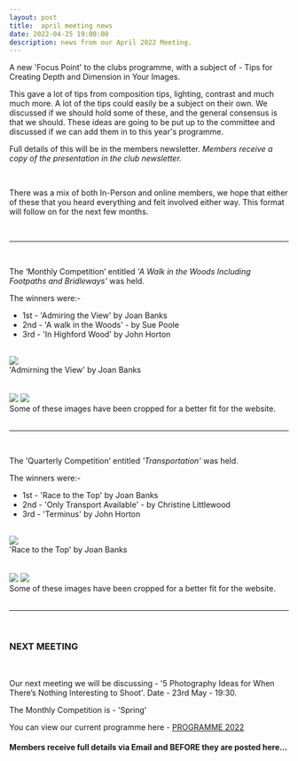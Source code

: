 ```yaml
---
layout: post
title:  april meeting news
date: 2022-04-25 19:00:00
description: news from our April 2022 Meeting.
---
```


A new 'Focus Point' to the clubs programme, with a subject of - Tips for Creating Depth and Dimension in Your Images.

This gave a lot of tips from composition tips, lighting, contrast and much much more. A lot of the tips could easily be a subject on their own. We discussed if we should hold some of these, and the general consensus is that we should. These ideas are going to be put up to the committee and discussed if we can add them in to this year's programme.

Full details of this will be in the members newsletter.
*Members receive a copy of the presentation in the club newsletter.*

<br>

There was a mix of both In-Person and online members, we hope that either of these that you heard everything and felt involved either way. This format will follow on for the next few months.

<br>

<hr>

<br>

The ‘Monthly Competition’ entitled *'A Walk in the Woods Including Footpaths and Bridleways'* was held.

The winners were:-

<ul>
	<li>1st - &#39;Admiring the View&#39; by Joan Banks</li>
	<li>2nd - &#39;A walk in the Woods&#39; - by Sue Poole</li>
	<li>3rd - &#39;In Highford Wood&#39; by John Horton</li>
</ul>

<br>

<div class="img_row">
	<img class="col three" src="{{ site.baseurl }}/assets/img/AprilMonthly22/01 - Admiring the view.jpg">
</div>
<div class="col three caption">
	&#39;Admirning the View&#39; by Joan Banks
</div>

<br>
<br>

<div class="img_row">
	<img class="col two" src="{{ site.baseurl }}/assets/img/AprilMonthly22/13 - A walk in the woods.jpg">
	<img class="col one" src="{{ site.baseurl }}/assets/img/AprilMonthly22/10 - In Higford Woods.jpg">
</div>
<!-- <div class="img_row_sm">
	<img class="col three" src="{{ site.baseurl }}/assets/img/May21_Monthly/16 - Tree Lines.jpg">
</div> -->

<div class="col three caption">
	Some of these images have been cropped for a better fit for the website.
</div>

<br>

<hr>

<br>

The 'Quarterly Competition’ entitled *'Transportation'* was held.

The winners were:-

<ul>
	<li>1st - &#39;Race to the Top&#39; by Joan Banks</li>
	<li>2nd - &#39;Only Transport Available&#39; - by Christine Littlewood</li>
	<li>3rd - &#39;Terminus&#39; by John Horton</li>
</ul>

<br>

<div class="img_row">
	<img class="col three" src="{{ site.baseurl }}/assets/img/AprilQuarterly22/04 - Race to the top.jpg">
</div>
<div class="col three caption">
	&#39;Race to the Top&#39; by Joan Banks
</div>

<br>
<br>

<div class="img_row">
	<img class="col two" src="{{ site.baseurl }}/assets/img/AprilQuarterly22/03 - Only transport available.jpg">
	<img class="col one" src="{{ site.baseurl }}/assets/img/AprilQuarterly22/05 - Terminus.jpg">
</div>
<!-- <div class="img_row_sm">
	<img class="col three" src="{{ site.baseurl }}/assets/img/May21_Monthly/16 - Tree Lines.jpg">
</div> -->

<div class="col three caption">
	Some of these images have been cropped for a better fit for the website.
</div>

<br>

<hr>

<br>




### NEXT MEETING
<br>

Our next meeting we will be discussing - '5 Photography Ideas for When There’s Nothing Interesting to Shoot'.
Date - 23rd May - 19:30.

The Monthly Competition is - 'Spring'
<!-- The Quarterly Competition is - 'Transportation' -->


You can view our current programme here - <a href="{{ site.baseurl }}/programme/2020-12-16-Forward-Programme-2022">PROGRAMME 2022</a>

#### Members receive full details via Email and BEFORE they are posted here...

<br>